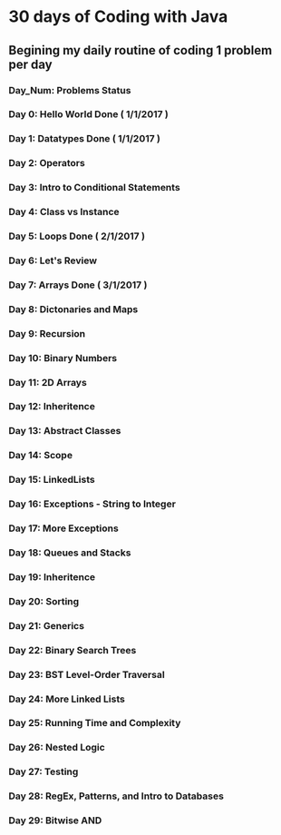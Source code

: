 # 30 days of Coding with Java

## Begining my daily routine of coding 1 problem per day
### Day_Num: Problems                                     Status
### Day   0: Hello World                                  Done ( 1/1/2017 )
### Day   1: Datatypes                                    Done ( 1/1/2017 )
### Day   2: Operators
### Day   3: Intro to Conditional Statements
### Day   4: Class vs Instance
### Day   5: Loops					  Done ( 2/1/2017 )
### Day   6: Let's Review
### Day   7: Arrays					  Done ( 3/1/2017 )
### Day   8: Dictonaries and Maps
### Day   9: Recursion
### Day  10: Binary Numbers
### Day  11: 2D Arrays
### Day  12: Inheritence
### Day  13: Abstract Classes
### Day  14: Scope
### Day  15: LinkedLists
### Day  16: Exceptions - String to Integer
### Day  17: More Exceptions
### Day  18: Queues and Stacks
### Day  19: Inheritence
### Day  20: Sorting 
### Day  21: Generics
### Day  22: Binary Search Trees
### Day  23: BST Level-Order Traversal
### Day  24: More Linked Lists
### Day  25: Running Time and Complexity
### Day  26: Nested Logic
### Day  27: Testing
### Day  28: RegEx, Patterns, and Intro to Databases
### Day  29: Bitwise AND
